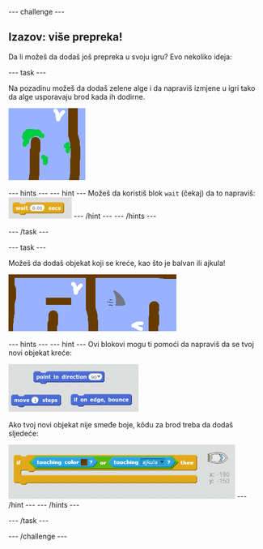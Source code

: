 --- challenge ---

## Izazov: više prepreka!

Da li možeš da dodaš još prepreka u svoju igru? Evo nekoliko ideja:

--- task ---

Na pozadinu možeš da dodaš zelene alge i da napraviš izmjene u igri tako da alge usporavaju brod kada ih dodirne.

![screenshot](images/boat-algae.png)

--- hints --- --- hint --- Možeš da koristiš blok `wait` (čekaj) da to napraviš: ![screenshot](images/boat-slime-blocks.png) --- /hint --- --- /hints ---

--- /task ---

--- task ---

Možeš da dodaš objekat koji se kreće, kao što je balvan ili ajkula!

![screenshot](images/boat-obstacles.png)

--- hints --- --- hint --- Ovi blokovi mogu ti pomoći da napraviš da se tvoj novi objekat kreće:

![screenshot](images/boat-moving-blocks.png)

Ako tvoj novi objekat nije smeđe boje, kôdu za brod treba da dodaš sljedeće:

![screenshot](images/boat-moving-blocks2.png) --- /hint --- --- /hints ---

--- /task ---

--- /challenge ---